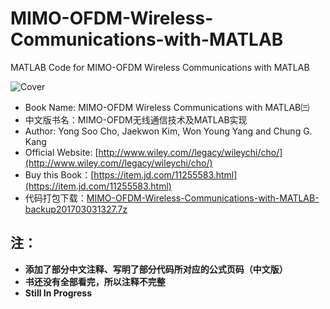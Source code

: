 # MIMO-OFDM-Wireless-Communications-with-MATLAB    

MATLAB Code for MIMO-OFDM Wireless Communications with MATLAB    

![Cover](http://www.wiley.com//legacy/wileychi/cho/images/cover.jpg)    
- Book Name: MIMO-OFDM Wireless Communications with MATLAB㈢    
- 中文版书名：MIMO-OFDM无线通信技术及MATLAB实现    
- Author: Yong Soo Cho, Jaekwon Kim, Won Young Yang and Chung G. Kang    
- Official Website: [http://www.wiley.com//legacy/wileychi/cho/](http://www.wiley.com//legacy/wileychi/cho/)    
- Buy this Book：[https://item.jd.com/11255583.html](https://item.jd.com/11255583.html)    
- 代码打包下载：[MIMO-OFDM-Wireless-Communications-with-MATLAB-backup201703031327.7z](./zip-file/MIMO-OFDM-Wireless-Communications-with-MATLAB-backup201703031327.7z)  

## 注：    
- **添加了部分中文注释、写明了部分代码所对应的公式页码（中文版）**    
- **书还没有全部看完，所以注释不完整**    
- **Still In Progress**    

